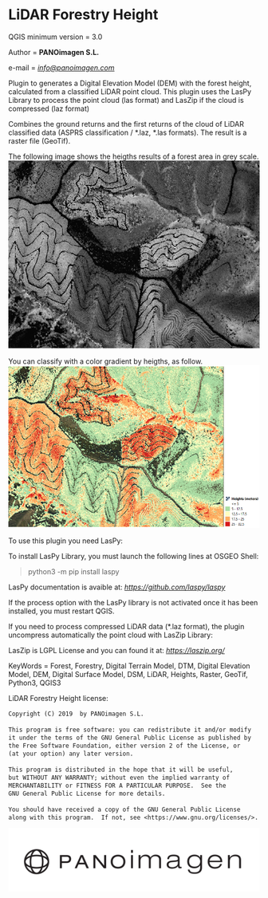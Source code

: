 # LiDAR Forestry Height

QGIS minimum version = 3.0

Author = **PANOimagen S.L.**

e-mail = *info@panoimagen.com*

Plugin to generates a Digital Elevation Model (DEM) with the forest height, calculated from a classified LiDAR point cloud. This plugin uses the LasPy Library to process the point cloud (las format) and LasZip if the cloud is compressed (laz format)

Combines the ground returns and the first returns of the cloud of LiDAR classified data (ASPRS classification / *.laz, *.las formats). The result is a raster file (GeoTif).

The following image shows the heigths results of a forest area in grey scale.
![image](https://github.com/PANOimagen/LiDARForestryHeight/blob/master/icons/captura_alturas_raw.PNG?raw=true)

You can classify with a color gradient by heigths, as follow.
![image](https://github.com/PANOimagen/LiDARForestryHeight/blob/master/icons/captura_alturas.PNG?raw=true)

To use this plugin you need LasPy:

  To install LasPy Library, you must launch the following lines at OSGEO Shell:

  > python3 -m pip install laspy
    
  LasPy documentation is avaible at: *https://github.com/laspy/laspy*
  
  If the process option with the LasPy library is not activated once it has been installed, you must restart QGIS.

  If you need to process compressed LiDAR data (*.laz format), the plugin uncompress automatically the point cloud with LasZip Library:

  LasZip is LGPL License and you can found it at: *https://laszip.org/*

KeyWords = Forest, Forestry, Digital Terrain Model, DTM, Digital Elevation Model, DEM, Digital Surface Model, DSM, LiDAR, Heights, Raster, GeoTif, Python3, QGIS3

LiDAR Forestry Height license:

    Copyright (C) 2019  by PANOimagen S.L.

    This program is free software: you can redistribute it and/or modify
    it under the terms of the GNU General Public License as published by
    the Free Software Foundation, either version 2 of the License, or
    (at your option) any later version.

    This program is distributed in the hope that it will be useful,
    but WITHOUT ANY WARRANTY; without even the implied warranty of
    MERCHANTABILITY or FITNESS FOR A PARTICULAR PURPOSE.  See the
    GNU General Public License for more details.

    You should have received a copy of the GNU General Public License
    along with this program.  If not, see <https://www.gnu.org/licenses/>.

![image](https://github.com/PANOimagen/LiDARForestryHeight/blob/master/icons/PANOiFullHD.png?raw=true)
